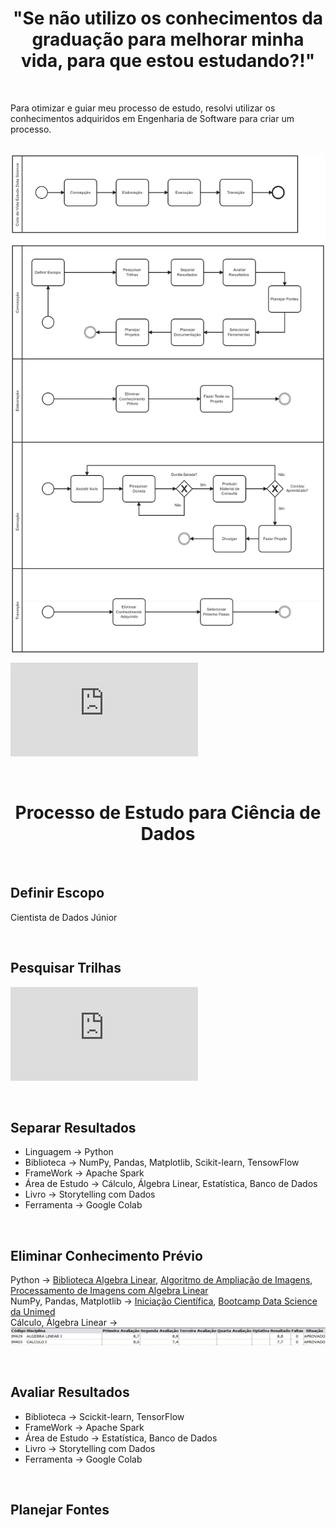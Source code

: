 <h1 align="center"  size="40px">
"Se não utilizo os conhecimentos da graduação para melhorar minha vida, para que estou estudando?!"
</h1>

<br>

Para otimizar e guiar meu processo de estudo, resolvi utilizar os conhecimentos adquiridos em Engenharia de Software para criar um processo.

<br>

<img align="center" width="700" height="800" src="https://github.com/DirceuSilvestre/Meu-Trajeto/blob/main/Imagens/Processo%20Estudo%20Ciencia%20de%20Dados.png" />

<br>

![Documento da descrição simplificada de cada atividade](https://github.com/DirceuSilvestre/Meu-Trajeto/blob/main/Arquivos/Processo%20Estudo%20Ci%C3%AAncia%20de%20Dados.pdf)

<br>

<h1 align="center">
Processo de Estudo para Ciência de Dados
</h1>

<br>

## Definir Escopo

Cientista de Dados Júnior

<br>

## Pesquisar Trilhas

![Resultados da Pesquisa](https://github.com/DirceuSilvestre/Meu-Trajeto/blob/main/Arquivos/Trilhas%20Pesquisadas.txt) 

<br>

## Separar Resultados

* Linguagem -> Python
* Biblioteca -> NumPy, Pandas, Matplotlib, Scikit-learn, TensowFlow
* FrameWork -> Apache Spark
* Área de Estudo -> Cálculo, Álgebra Linear, Estatística, Banco de Dados
* Livro -> Storytelling com Dados
* Ferramenta -> Google Colab

<br>

## Eliminar Conhecimento Prévio

Python -> [Biblioteca Algebra Linear](https://github.com/DirceuSilvestre/Biblioteca-Algebra-Linear), [Algoritmo de Ampliação de Imagens](https://github.com/DirceuSilvestre/Algoritmo-Ampliacao-de-Imagens), [Processamento de Imagens com Algebra Linear](https://github.com/DirceuSilvestre/Processamento-de-Imagens-com-Algebra-Linear) <br>
NumPy, Pandas, Matplotlib -> [Iniciação Científica](https://github.com/DirceuSilvestre/Meu-Trajeto/blob/main/C%C3%B3digos/IniciacaoCientifica.ipynb), [Bootcamp Data Science da Unimed](https://github.com/DirceuSilvestre/Bootcamp-DS-Unimed) <br>
Cálculo, Álgebra Linear -> <img src="https://github.com/DirceuSilvestre/Meu-Trajeto/blob/main/Imagens/calculo1.png"/>

<br>

## Avaliar Resultados

* Biblioteca -> Scickit-learn, TensorFlow
* FrameWork -> Apache Spark
* Área de Estudo -> Estatística, Banco de Dados
* Livro -> Storytelling com Dados
* Ferramenta -> Google Colab

<br>

## Planejar Fontes

